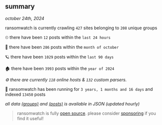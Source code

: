 
## summary
_october 24th, 2024_

ransomwatch is currently crawling `427` sites belonging to `208` unique groups

⏲ there have been `12` posts within the `last 24 hours`

🦈 there have been `286` posts within the `month of october`

🪐 there have been `1029` posts within the `last 90 days`

🏚 there have been `3993` posts within the `year of 2024`

_⚙️ there are currently `118` online hosts & `132` custom parsers._

🦕 ransomwatch has been running for `3 years, 1 months and 16 days` and indexed `13450` posts

_all data  [(groups)](http://ransomwhat.telemetry.ltd/groups) and [(posts)](http://ransomwhat.telemetry.ltd/posts) is available in JSON (updated hourly)_

> ransomwatch is fully [open source](https://github.com/joshhighet/ransomwatch#ransomwatch--). please consider [sponsoring](https://github.com/sponsors/joshhighet) if you find it useful!
